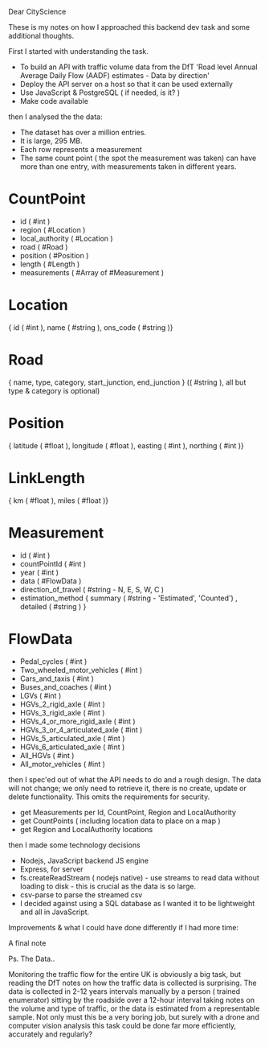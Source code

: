 Dear CityScience

These is my notes on how I approached this backend dev task and some additional thoughts.

First I started with understanding the task.

- To build an API with traffic volume data from the DfT 'Road level Annual Average Daily Flow (AADF) estimates - Data by direction'
- Deploy the API server on a host so that it can be used externally
- Use JavaScript & PostgreSQL ( if needed, is it? )
- Make code available

then I analysed the the data:

- The dataset has over a million entries.
- It is large, 295 MB.
- Each row represents a measurement
- The same count point ( the spot the measurement was taken) can have more than one entry, with measurements taken in different years.

# CountPoint

- id ( #int )
- region ( #Location )
- local_authority ( #Location )
- road ( #Road )
- position ( #Position )
- length ( #Length )
- measurements ( #Array of #Measurement )

# Location

{ id ( #int ), name ( #string ), ons_code ( #string )}

# Road

{ name, type, category, start_junction, end_junction } (( #string ), all but type & category is optional)

# Position

{ latitude ( #float ), longitude ( #float ), easting ( #int ), northing ( #int )}

# LinkLength

{ km ( #float ), miles ( #float )}

# Measurement

- id ( #int )
- countPointId ( #int )
- year ( #int )
- data ( #FlowData )
- direction_of_travel ( #string - N, E, S, W, C )
- estimation_method { summary ( #string - 'Estimated', 'Counted') , detailed ( #string ) }

# FlowData

- Pedal_cycles ( #int )
- Two_wheeled_motor_vehicles ( #int )
- Cars_and_taxis ( #int )
- Buses_and_coaches ( #int )
- LGVs ( #int )
- HGVs_2_rigid_axle ( #int )
- HGVs_3_rigid_axle ( #int )
- HGVs_4_or_more_rigid_axle ( #int )
- HGVs_3_or_4_articulated_axle ( #int )
- HGVs_5_articulated_axle ( #int )
- HGVs_6_articulated_axle ( #int )
- All_HGVs ( #int )
- All_motor_vehicles ( #int )

then I spec'ed out of what the API needs to do and a rough design. The data will not change; we only need to retrieve it, there is no create, update or delete functionality. This omits the requirements for security.

- get Measurements per Id, CountPoint, Region and LocalAuthority
- get CountPoints ( including location data to place on a map )
- get Region and LocalAuthority locations

then I made some technology decisions

- Nodejs, JavaScript backend JS engine
- Express, for server
- fs.createReadStream ( nodejs native) - use streams to read data without loading to disk - this is crucial as the data is so large.
- csv-parse to parse the streamed csv
- I decided against using a SQL database as I wanted it to be lightweight and all in JavaScript.

Improvements & what I could have done differently if I had more time:

A final note

Ps. The Data..

Monitoring the traffic flow for the entire UK is obviously a big task, but reading the DfT notes on how the traffic data is collected is surprising. The data is collected in 2-12 years intervals manually by a person ( trained enumerator) sitting by the roadside over a 12-hour interval taking notes on the volume and type of traffic, or the data is estimated from a representable sample. Not only must this be a very boring job, but surely with a drone and computer vision analysis this task could be done far more efficiently, accurately and regularly?
